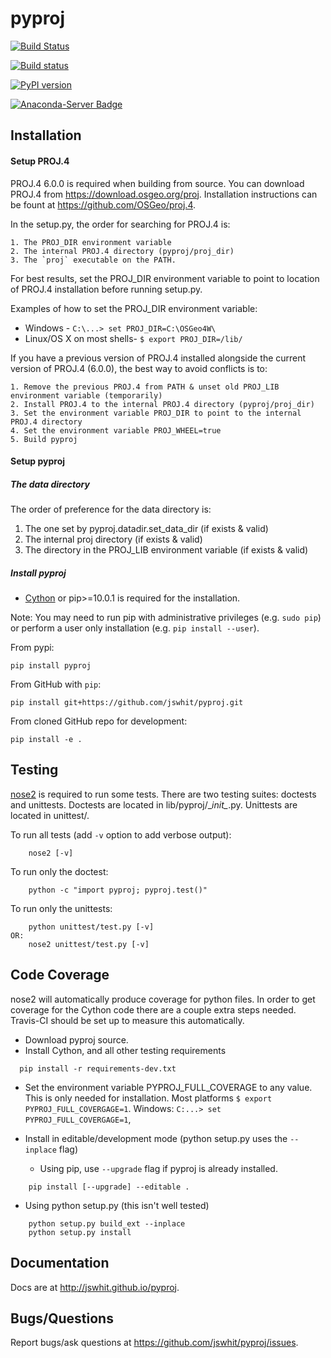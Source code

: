 pyproj
======

[![Build Status](https://travis-ci.org/jswhit/pyproj.svg)](https://travis-ci.org/jswhit/pyproj)

[![Build status](https://ci.appveyor.com/api/projects/status/8xkka4s97uwhkc64/branch/master?svg=true
)](https://ci.appveyor.com/project/jswhit/pyproj)

[![PyPI version](https://badge.fury.io/py/pyproj.svg)](https://badge.fury.io/py/pyproj)

[![Anaconda-Server Badge](https://anaconda.org/conda-forge/pyproj/badges/version.svg)](https://anaconda.org/conda-forge/pyproj)


Installation
------------

#### Setup PROJ.4

PROJ.4 6.0.0 is required when building from source.
You can download PROJ.4 from https://download.osgeo.org/proj.
Installation instructions can be fount at https://github.com/OSGeo/proj.4.

In the setup.py, the order for searching for PROJ.4 is:

    1. The PROJ_DIR environment variable
    2. The internal PROJ.4 directory (pyproj/proj_dir)
    3. The `proj` executable on the PATH.

For best results, set the PROJ_DIR environment variable to 
point to location of PROJ.4 installation before running setup.py.

Examples of how to set the PROJ_DIR environment variable:

* Windows - `C:\...> set PROJ_DIR=C:\OSGeo4W\`
* Linux/OS X on most shells- `$ export PROJ_DIR=/lib/`

If you have a previous version of PROJ.4 installed alongside the current
version of PROJ.4 (6.0.0), the best way to avoid conflicts is to:

    1. Remove the previous PROJ.4 from PATH & unset old PROJ_LIB environment variable (temporarily)
    2. Install PROJ.4 to the internal PROJ.4 directory (pyproj/proj_dir)
    3. Set the environment variable PROJ_DIR to point to the internal PROJ.4 directory
    4. Set the environment variable PROJ_WHEEL=true
    5. Build pyproj

#### Setup pyproj

##### The data directory

The order of preference for the data directory is:

1. The one set by pyproj.datadir.set_data_dir (if exists & valid)
2. The internal proj directory (if exists & valid)
3. The directory in the PROJ_LIB environment variable (if exists & valid)

##### Install pyproj

* [Cython](http://cython.org/) or pip>=10.0.1 is required for the installation.

Note: You may need to run pip with administrative privileges (e.g. `sudo pip`) or
perform a user only installation (e.g. `pip install --user`).


From pypi:

```
pip install pyproj
```

From GitHub with `pip`:

```
pip install git+https://github.com/jswhit/pyproj.git
```

From cloned GitHub repo for development:

```
pip install -e .
```


Testing
-------
[nose2](https://github.com/nose-devs/nose2) is required to run some tests.
There are two testing suites: doctests and unittests. Doctests are located in
lib/pyproj/\__init\__.py.  Unittests are located in unittest/.

To run all tests  (add `-v` option to add verbose output):
```
    nose2 [-v]
```

To run only the doctest:
```
    python -c "import pyproj; pyproj.test()"
```

To run only the unittests:
```
    python unittest/test.py [-v]
OR:
    nose2 unittest/test.py [-v]
```

Code Coverage
-------------
nose2 will automatically produce coverage for python files.  In order to
get coverage for the Cython code there are a couple extra steps needed.
Travis-CI should be set up to measure this automatically.

* Download pyproj source.
* Install Cython, and all  other testing requirements
```
  pip install -r requirements-dev.txt
```

* Set the environment variable PYPROJ_FULL_COVERAGE to any value.  This
  is only needed for installation. Most platforms `$ export PYPROJ_FULL_COVERGAGE=1`.
  Windows: `C:...> set PYPROJ_FULL_COVERGAGE=1`,

* Install in editable/development mode (python setup.py uses the `--inplace` flag)
  * Using pip, use `--upgrade` flag if pyproj is already installed.
```
    pip install [--upgrade] --editable .
```
  * Using python setup.py (this isn't well tested)
```
    python setup.py build_ext --inplace
    python setup.py install
```

Documentation
-------------
Docs are at http://jswhit.github.io/pyproj.

Bugs/Questions
--------------
Report bugs/ask questions at https://github.com/jswhit/pyproj/issues.
